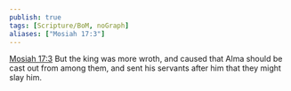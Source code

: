 ```yaml
---
publish: true
tags: [Scripture/BoM, noGraph]
aliases: ["Mosiah 17:3"]
---
```

[Mosiah 17:3](https://churchofjesuschrist.org/study/scriptures/bofm/mosiah/17?lang=eng&id=p3#p3) But the king was more wroth, and caused that Alma should be cast out from among them, and sent his servants after him that they might slay him.
